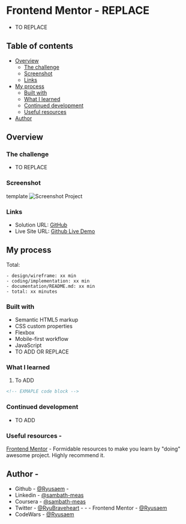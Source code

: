 # Frontend Mentor - REPLACE

- TO REPLACE

## Table of contents

- [Overview](#overview)
  - [The challenge](#the-challenge)
  - [Screenshot](#screenshot)
  - [Links](#links)
- [My process](#my-process)
  - [Built with](#built-with)
  - [What I learned](#what-i-learned)
  - [Continued development](#continued-development)
  - [Useful resources](#useful-resources)
- [Author](#author)

## Overview

### The challenge

- TO REPLACE

### Screenshot

template
![Screenshot Project](/design/screenshot.png)

### Links

- Solution URL: [GitHub](https://github.com/Ryusaem/js-interactive-rating-component)
- Live Site URL: [Github Live Demo](https://ryusaem.github.io/js-interactive-rating-component/)

## My process

Total:

    - design/wireframe: xx min
    - coding/implementation: xx min
    - documentation/README.md: xx min
    - total: xx minutes

### Built with

- Semantic HTML5 markup
- CSS custom properties
- Flexbox
- Mobile-first workflow
- JavaScript
- TO ADD OR REPLACE

### What I learned

1. To ADD

```html
<!-- EXMAPLE code block -->
```

### Continued development

- TO ADD

### Useful resources -

[Frontend Mentor](https://www.frontendmentor.io/challenges/) - Formidable resources to make you learn by "doing" awesome project. Highly recommend it.

## Author -

- Github - [@Ryusaem](https://github.com/Ryusaem) -
- Linkedin - [@sambath-meas](https://www.linkedin.com/in/sambath-meas)
- Coursera - [@sambath-meas](https://www.coursera.org/learner/sambath-meas)
- Twitter - [@RyuBraveheart](https://twitter.com/RyuBraveheart) - - - Frontend Mentor - [@Ryusaem](https://www.frontendmentor.io/profile/Ryusaem)
- CodeWars - [@Ryusaem](https://www.codewars.com/users/Ryusaem)
